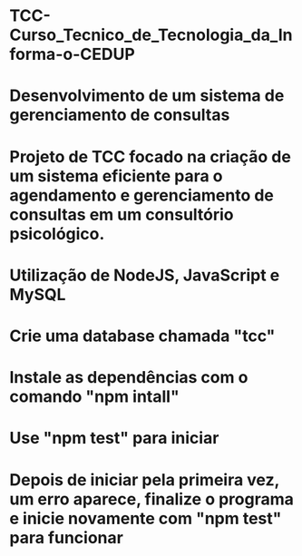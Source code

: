 # TCC-Curso_Tecnico_de_Tecnologia_da_Informa-o-CEDUP

# Desenvolvimento de um sistema de gerenciamento de consultas
# Projeto de TCC focado na criação de um sistema eficiente para o agendamento e gerenciamento de consultas em um consultório psicológico.
# Utilização de NodeJS, JavaScript e MySQL

# Crie uma database chamada "tcc"
# Instale as dependências com o comando "npm intall"
# Use "npm test" para iniciar
# Depois de iniciar pela primeira vez, um erro aparece, finalize o programa e inicie novamente com "npm test" para funcionar
